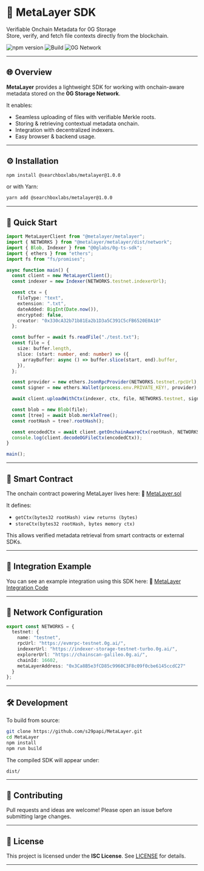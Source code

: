 
# 🧱 MetaLayer SDK

 Verifiable Onchain Metadata for 0G Storage  
Store, verify, and fetch file contexts directly from the blockchain.

![npm version](https://img.shields.io/npm/v/@metalayer/metalayer)
![Build](https://img.shields.io/badge/build-passing-brightgreen)
![0G Network](https://img.shields.io/badge/powered%20by-0G-blue)

---

## 🌐 Overview

**MetaLayer** provides a lightweight SDK for working with onchain-aware metadata stored on the **0G Storage Network**.

It enables:
- Seamless uploading of files with verifiable Merkle roots.
- Storing & retrieving contextual metadata onchain.
- Integration with decentralized indexers.
- Easy browser & backend usage.

---

## ⚙️ Installation

```bash
npm install @searchboxlabs/metalayer@1.0.0
````

or with Yarn:

```bash
yarn add @searchboxlabs/metalayer@1.0.0
```

---

## 🚀 Quick Start

```ts
import MetaLayerClient from "@metalayer/metalayer";
import { NETWORKS } from "@metalayer/metalayer/dist/network";
import { Blob, Indexer } from "@0glabs/0g-ts-sdk";
import { ethers } from "ethers";
import fs from "fs/promises";

async function main() {
  const client = new MetaLayerClient();
  const indexer = new Indexer(NETWORKS.testnet.indexerUrl);

  const ctx = {
    fileType: "text",
    extension: ".txt",
    dateAdded: BigInt(Date.now()),
    encrypted: false,
    creator: "0x330cA32b71b81Ea2b1D3a5C391C5cFB6520E0A10"
  };

  const buffer = await fs.readFile("./test.txt");
  const file = {
    size: buffer.length,
    slice: (start: number, end: number) => ({
      arrayBuffer: async () => buffer.slice(start, end).buffer,
    }),
  };

  const provider = new ethers.JsonRpcProvider(NETWORKS.testnet.rpcUrl);
  const signer = new ethers.Wallet(process.env.PRIVATE_KEY!, provider);

  await client.uploadWithCtx(indexer, ctx, file, NETWORKS.testnet, signer);

  const blob = new Blob(file);
  const [tree] = await blob.merkleTree();
  const rootHash = tree?.rootHash();

  const encodedCtx = await client.getOnchainAwareCtx(rootHash, NETWORKS.testnet, signer);
  console.log(client.decodeOGFileCtx(encodedCtx));
}

main();
```

---

## 🧩 Smart Contract

The onchain contract powering MetaLayer lives here:
🔗 [MetaLayer.sol](https://github.com/s29papi/MetaLayer/blob/main/contracts/src/Metalayer.sol)

It defines:

* `getCtx(bytes32 rootHash) view returns (bytes)`
* `storeCtx(bytes32 rootHash, bytes memory ctx)`

This allows verified metadata retrieval from smart contracts or external SDKs.

---

## 🔗 Integration Example

You can see an example integration using this SDK here:
📂 [MetaLayer Integration Code](https://github.com/s29papi/MetaLayer/tree/main/src)

---


## 🧠 Network Configuration

```ts
export const NETWORKS = {
  testnet: {
    name: "testnet",
    rpcUrl: "https://evmrpc-testnet.0g.ai/",
    indexerUrl: "https://indexer-storage-testnet-turbo.0g.ai/",
    explorerUrl: "https://chainscan-galileo.0g.ai/",
    chainId: 16602,
    metaLayerAddress: "0x3Ca8B5e3fCD85c9960C3F8c09f0cbe6145ccdC27"
  }
};
```

---

## 🛠️ Development

To build from source:

```bash
git clone https://github.com/s29papi/MetaLayer.git
cd MetaLayer
npm install
npm run build
```

The compiled SDK will appear under:

```
dist/
```

---

## 🤝 Contributing

Pull requests and ideas are welcome!
Please open an issue before submitting large changes.

---

## 🪪 License

This project is licensed under the **ISC License**.
See [LICENSE](./LICENSE) for details.

---
